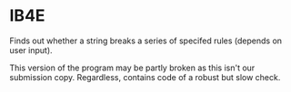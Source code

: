# IB4E
Finds out whether a string breaks a series of specifed rules (depends on user input).

This version of the program may be partly broken as this isn't our submission copy. Regardless, contains code of a robust but slow check.
